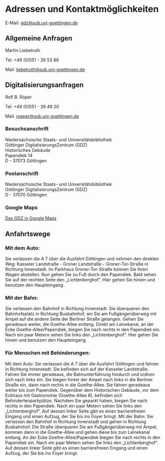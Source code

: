 # Adressen und Kontaktmöglichkeiten

E-Mail: <gdz@sub.uni-goettingen.de>

## Allgemeine Anfragen

Martin Liebetruth

Tel: +49 (0)551 - 39 53 86

Mail: <liebetruth@sub.uni-goettingen.de>

## Digitalisierungsanfragen

Rolf B. Röper

Tel: +49 (0)551 - 39 49 20

Mail: <roeper@sub.uni-goettingen.de>
 
### Besuchsanschrift

Niedersächsische Staats- und Universitätsbibliothek  
Göttinger DigitalisierungsZentrum (GDZ)  
Historisches Gebäude  
Papendiek 14  
D - 37073 Göttingen

### Postanschrift

Niedersächsische Staats- und Universitätsbibliothek  
Göttinger DigitalisierungsZentrum (GDZ)  
D - 37070 Göttingen

### Google Maps

[Das GDZ in Google Maps](http://maps.google.de/maps?f=q&hl=de&q=papendiek+14,+37073+G%C3%B6ttingen&sll=51.532674,9.93474&sspn=0.148218,0.43396&layer=&ie=UTF8&z=17&ll=51.534184,9.931608&spn=0.004632,0.013561&t=h&om=1&iwloc=addr)

 

 

## Anfahrtswege


### Mit dem Auto:

Sie verlassen die A 7 über die Ausfahrt Göttingen und nehmen den direkten Weg: Kasseler Landstraße - Groner Landstraße - Groner-Tor-Straße in Richtung Innenstadt. Im Parkhaus Groner-Tor-Straße können Sie Ihren Wagen abstellen. Nun gehen Sie zu Fuß durch den Papendiek. Bald sehen Sie auf der rechten Seite den „Lichtenberghof”. Hier gehen Sie hinein und benutzen den Haupteingang.

### Mit der Bahn:

Sie verlassen den Bahnhof in Richtung Innenstadt. Sie überqueren den Bahnhofsplatz in Richtung Busbahnhof, wo Sie am Fußgängerüberweg mit Ampel auf die andere Seite der Berliner Straße gelangen. Gehen Sie geradeaus weiter, die Goethe-Allee entlang. Direkt am Leinekanal, an der Ecke Goethe-Allee/Papendiek, biegen Sie nach rechts in den Papendiek ein. Nach ein paar Metern sehen Sie links den „Lichtenberghof”. Hier gehen Sie hinein und benutzen den Haupteingang.

### Für Menschen mit Behinderungen:

Mit dem Auto: Sie verlassen die A 7 über die Ausfahrt Göttingen und fahren in Richtung Innenstadt. Sie befinden sich auf der Kasseler Landstraße. Fahren Sie immer geradeaus, die Bahnunterführung hindurch und ordnen sich nach links ein. Sie biegen hinter der Ampel nach links in die Berliner Straße ein, dann nach rechts in die Goethe-Allee. Sie fahren geradeaus weiter bis zum Papendiek. Gegenüber dem Historischen Gebäude, vor dem Eckhaus mit Gastronomie (Goethe-Allee 8), befinden sich Behindertenparkplätze. Nachdem Sie geparkt haben, biegen Sie nach rechts in den Papendiek. Nach ein paar Metern sehen Sie links den „Lichtenberghof”. Auf dessen linker Seite gibt es einen barrierefreien Eingang und einen Aufzug, der Sie bis ins Foyer bringt. Mit der Bahn: Sie verlassen den Bahnhof in Richtung Innenstadt und gehen in Richtung Busbahnhof. Die Straße überqueren Sie am Fußgängerüberweg mit Ampel, kommen dann in die Goethe-Allee und gehen diese bis zum Leinekanal entlang. An der Ecke Goethe-Allee/Papendiek biegen Sie nach rechts in den Papendiek ein. Nach ein paar Metern sehen Sie links den „Lichtenberghof”. Auf dessen linker Seite gibt es einen barrierefreien Eingang und einen Aufzug, der Sie bis ins Foyer bringt.  
